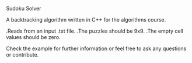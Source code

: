 Sudoku Solver 

A backtracking algorithm written in C++ for the algorithms course. 

.Reads from an input .txt file. 
.The puzzles should be 9x9. 
.The empty cell values should be zero. 

Check the example for further information or feel free to ask any questions or contribute.
